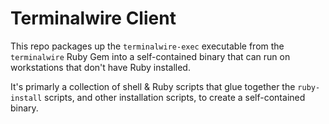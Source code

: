 # Terminalwire Client

This repo packages up the `terminalwire-exec` executable from the `terminalwire` Ruby Gem into a self-contained binary that can run on workstations that don't have Ruby installed.

It's primarly a collection of shell & Ruby scripts that glue together the `ruby-install` scripts, and other installation scripts, to create a self-contained binary.

